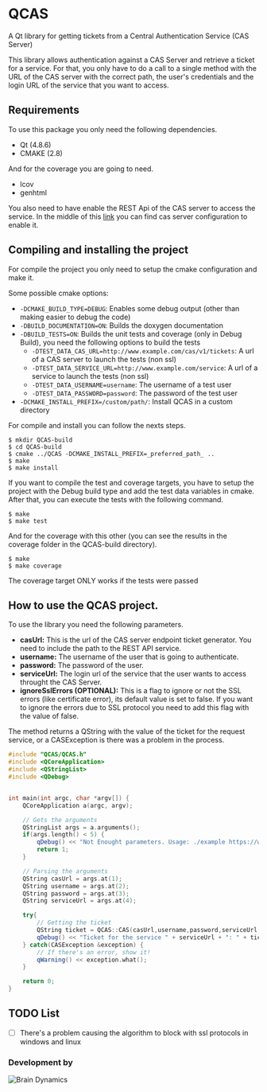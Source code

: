 # QCAS
A Qt library for getting tickets from a Central Authentication Service (CAS Server)

This library allows authentication against a CAS Server and retrieve a ticket for a service. For that, you only have to do a call to a single method with the URL of the CAS server with the correct path, the user's credentials and the login URL of the service that you want to access.

## Requirements

To use this package you only need the following dependencies.

* Qt (4.8.6)
* CMAKE (2.8)

And for the coverage you are going to need.

* lcov
*  genhtml


You also need to have enable the REST Api of the CAS server to access the service. In the middle of this [link](http://jasig.github.io/cas/4.0.x/protocol/REST-Protocol.html) you can find cas server configuration to enable it.

## Compiling and installing the project

For compile the project you only need to setup the cmake configuration and make it.

Some possible cmake options:

  - `-DCMAKE_BUILD_TYPE=DEBUG`: Enables some debug output (other than making easier to debug the code)
  - `-DBUILD_DOCUMENTATION=ON`: Builds the doxygen documentation     
  - `-DBUILD_TESTS=ON`: Builds the unit tests and coverage (only in Debug Build), you need the following options to build the tests
	  - `-DTEST_DATA_CAS_URL=http://www.example.com/cas/v1/tickets`: A url of a CAS server to launch the tests (non ssl)
	  - `-DTEST_DATA_SERVICE_URL=http://www.example.com/service`: A url of a service to launch the tests (non ssl)
	  - `-DTEST_DATA_USERNAME=username`: The username of a test user
	  - `-DTEST_DATA_PASSWORD=password`: The password of the test user
  - `-DCMAKE_INSTALL_PREFIX=/custom/path/`: Install QCAS in a custom directory

For compile and install you can follow the nexts steps.

~~~shell
$ mkdir QCAS-build
$ cd QCAS-build
$ cmake ../QCAS -DCMAKE_INSTALL_PREFIX=_preferred_path_ ..
$ make
$ make install
~~~
If you want to compile the test and coverage targets, you have to setup the project with the Debug build type and add the test data variables in cmake. After that, you can execute the tests with the following command.

~~~shell
$ make
$ make test
~~~
And for the coverage with this other (you can see the results in the coverage folder in the QCAS-build directory).

~~~shell
$ make
$ make coverage
~~~
The coverage target ONLY works if the tests were passed

## How to use the QCAS project.

To use the library you need the following parameters.

* **casUrl:** This is the url of the CAS server endpoint ticket generator. You need to include the path to the REST API service.
* **username:** The username of the user that is going to authenticate.
* **password:** The password of the user.
* **serviceUrl:** The login url of the service that the user wants to access throught the CAS Server.
* **ignoreSslErrors (OPTIONAL):** This is a flag to ignore or not the SSL errors (like certificate error), its default value is set to false. If you want to ignore the errors due to SSL protocol you need to add this flag with the value of false.

The method returns a QString with the value of the ticket for the request service, or a CASException is there was a problem in the process.

~~~cpp
#include "QCAS/QCAS.h"
#include <QCoreApplication>
#include <QStringList>
#include <QDebug>


int main(int argc, char *argv[]) {
    QCoreApplication a(argc, argv);

    // Gets the arguments
    QStringList args = a.arguments();
    if(args.length() < 5) {
        qDebug() << "Not Enought parameters. Usage: ./example https://www.example.com/cas/v1/tickets user password https://www.example.com/service ";
        return 1;
    }

    // Parsing the arguments
    QString casUrl = args.at(1);
    QString username = args.at(2);
    QString password = args.at(3);
    QString serviceUrl = args.at(4);

    try{
        // Getting the ticket
        QString ticket = QCAS::CAS(casUrl,username,password,serviceUrl,true);
        qDebug() << "Ticket for the service " + serviceUrl + ": " + ticket;
    } catch(CASException &exception) {
        // If there's an error, show it!
        qWarning() << exception.what();
    }

    return 0;
}
~~~

## TODO List

- [ ] There's a problem causing the algorithm to block with ssl protocols in windows and linux


### Development by
![Brain Dynamics](http://www.brain-dynamics.es/images/bdync.png)
